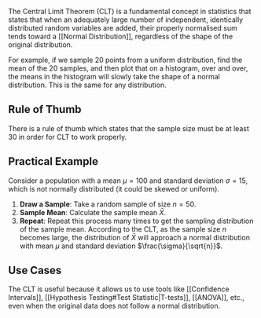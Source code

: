 The Central Limit Theorem (CLT) is a fundamental concept in statistics that states that when an adequately large number of independent, identically distributed random variables are added, their properly normalised sum tends toward a [[Normal Distribution]], regardless of the shape of the original distribution.

For example, if we sample 20 points from a uniform distribution, find the mean of the 20 samples, and then plot that on a histogram, over and over, the means in the histogram will slowly take the shape of a normal distribution. This is the same for any distribution.
## Rule of Thumb
There is a rule of thumb which states that the sample size must be at least 30 in order for CLT to work properly. 
## Practical Example
Consider a population with a mean $\mu = 100$ and standard deviation $\sigma = 15$, which is not normally distributed (it could be skewed or uniform).
1. **Draw a Sample**: Take a random sample of size $n = 50$.
2. **Sample Mean**: Calculate the sample mean $\bar{X}$.
3. **Repeat**: Repeat this process many times to get the sampling distribution of the sample mean.
According to the CLT, as the sample size $n$ becomes large, the distribution of $\bar{X}$ will approach a normal distribution with mean $\mu$ and standard deviation $\frac{\sigma}{\sqrt{n}}$.
## Use Cases
The CLT is useful because it allows us to use tools like [[Confidence Intervals]], [[Hypothesis Testing#Test Statistic|T-tests]], [[ANOVA]], etc., even when the original data does not follow a normal distribution.

